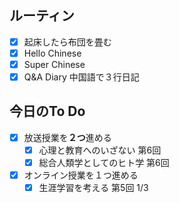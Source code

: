 ## ルーティン
- [x] 起床したら布団を畳む
- [x] Hello Chinese
- [x] Super Chinese
- [x] Q&A Diary 中国語で３行日記
## 今日のTo Do
- [x] 放送授業を**２つ**進める
	- [x] 心理と教育へのいざない 第6回
	- [x] 総合人類学としてのヒト学 第6回
- [x] オンライン授業を１つ進める
	- [x] 生涯学習を考える 第5回 1/3
